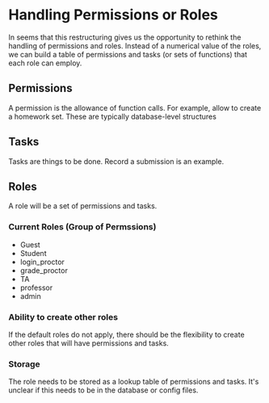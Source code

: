 # Handling Permissions or Roles

In seems that this restructuring gives us the opportunity
to rethink the handling of permissions and roles.  Instead
of a numerical value of the roles, we can build a table of
permissions and tasks (or sets of functions) that each role
can employ.

## Permissions

A permission is the allowance of function calls. For example,
allow to create a homework set.  These are typically
database-level structures

## Tasks

Tasks are things to be done.  Record a submission is an example.

## Roles

A role will be a set of permissions and tasks.

### Current Roles  (Group of Permssions)

- Guest
- Student
- login_proctor
- grade_proctor
- TA
- professor
- admin

### Ability to create other roles

If the default roles do not apply, there should be the flexibility
to create other roles that will have permissions and tasks.

### Storage

The role needs to be stored as a lookup table of permissions and
tasks.   It's unclear if this needs to be in the database or config
files.
